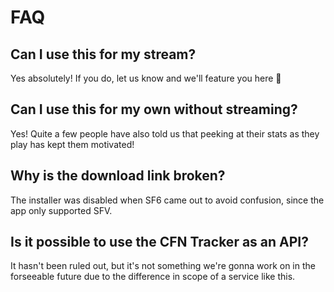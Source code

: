 # FAQ

## Can I use this for my stream?
Yes absolutely! If you do, let us know and we'll feature you here 💪

## Can I use this for my own without streaming?
Yes! Quite a few people have also told us that peeking at their stats as they play has kept them motivated!

## Why is the download link broken?
The installer was disabled when SF6 came out to avoid confusion, since the app only supported SFV.

## Is it possible to use the CFN Tracker as an API?
It hasn't been ruled out, but it's not something we're gonna work on in the forseeable future due to the difference in scope of a service like this.
